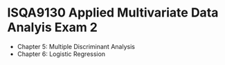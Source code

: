# ISQA9130 Applied Multivariate Data Analyis Exam 2

* Chapter 5: Multiple Discriminant Analysis
* Chapter 6: Logistic Regression
